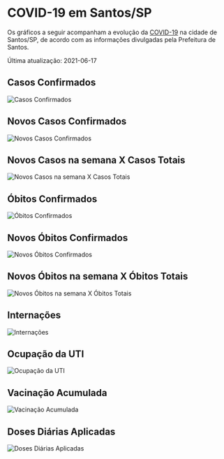 # COVID-19 em Santos/SP

Os gráficos a seguir acompanham a evolução da [COVID-19](about.md) na cidade de Santos/SP, de acordo com as informações divulgadas pela Prefeitura de Santos.

Última atualização: 2021-06-17

## Casos Confirmados

![Casos Confirmados](/img/cases.svg)

## Novos Casos Confirmados

![Novos Casos Confirmados](/img/newcases.svg)

## Novos Casos na semana X Casos Totais

![Novos Casos na semana X Casos Totais](/img/newcasescases.svg)

## Óbitos Confirmados

![Óbitos Confirmados](/img/deaths.svg)

## Novos Óbitos Confirmados

![Novos Óbitos Confirmados](/img/newdeaths.svg)

## Novos Óbitos na semana X Óbitos Totais

![Novos Óbitos na semana X Óbitos Totais](/img/newdeathsdeaths.svg)

## Internações

![Internações](/img/hospitalization.svg)

## Ocupação da UTI

![Ocupação da UTI](/img/ICUOccupation.svg)

## Vacinação Acumulada

![Vacinação Acumulada](/img/vaccinedoses.svg)

## Doses Diárias Aplicadas

![Doses Diárias Aplicadas](/img/newvaccinedoses.svg)
